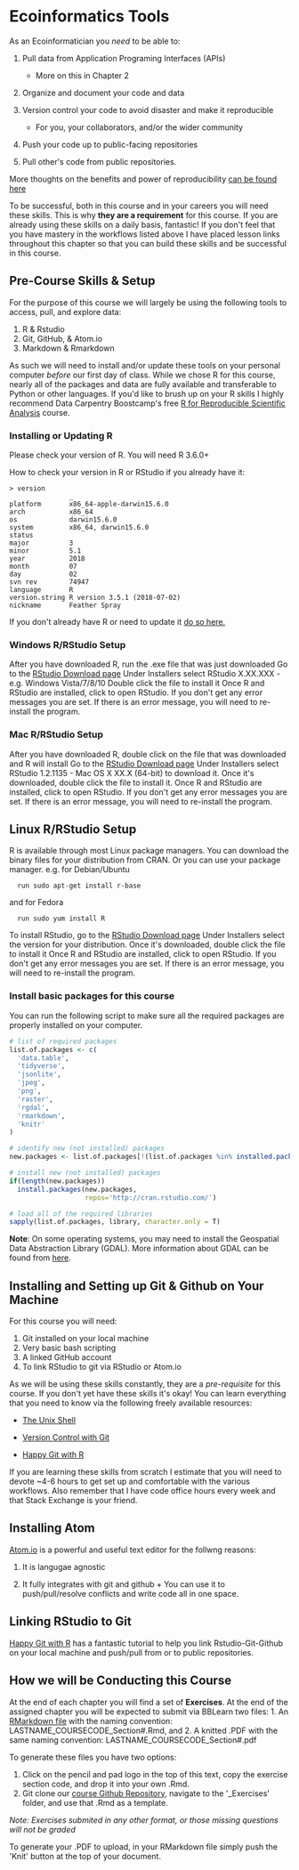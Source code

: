 # Ecoinformatics Tools

As an Ecoinformatician you *need* to be able to:

1. Pull data from Application Programing Interfaces (APIs)
    + More on this in Chapter 2
2. Organize and document your code and data

3. Version control your code to avoid disaster and make it reproducible
    + For you, your collaborators, and/or the wider community
4. Push your code up to public-facing repositories

5. Pull other's code from public repositories.

More thoughts on the benefits and power of reproducibility [can be found here](https://github.com/katharynduffy/ECOSS_reproducible_science)

To be successful, both in this course and in your careers you will need these skills.  This is why **they are a requirement** for this course.  If you are already using these skills on a daily basis, fantastic!  If you don't feel that you have mastery in the workflows listed above I have placed lesson links throughout this chapter so that you can build these skills and be successful in this course.

## Pre-Course Skills & Setup

For the purpose of this course we will largely be using the following tools to access, pull, and explore data:

1. R & Rstudio
2. Git, GitHub, & Atom.io
3. Markdown & Rmarkdown

As such we will need to install and/or update these tools on your personal computer *before* our first day of class.  While we chose R for this course, nearly all of the packages and data are fully available and transferable to Python or other languages.  If you'd like to brush up on your R skills I highly recommend Data Carpentry Boostcamp's free [R for Reproducible Scientific Analysis](http://swcarpentry.github.io/r-novice-gapminder) course.

### Installing or Updating R
Please check your version of R.  You will need R 3.6.0+

How to check your version in R or RStudio if you already have it:
```
> version
               _                           
platform       x86_64-apple-darwin15.6.0   
arch           x86_64                      
os             darwin15.6.0                
system         x86_64, darwin15.6.0        
status                                     
major          3                           
minor          5.1                         
year           2018                        
month          07                          
day            02                          
svn rev        74947                       
language       R                           
version.string R version 3.5.1 (2018-07-02)
nickname       Feather Spray  
```
If you don't already have R or need to update it [do so here.](https://cran.rstudio.com/)


### Windows R/RStudio Setup
After you have downloaded R, run the .exe file that was just downloaded
Go to the [RStudio Download page](https://www.rstudio.com/products/rstudio/download/#download)
Under Installers select RStudio X.XX.XXX - e.g. Windows Vista/7/8/10
Double click the file to install it
Once R and RStudio are installed, click to open RStudio. If you don't get any error messages you are set. If there is an error message, you will need to re-install the program.

### Mac R/RStudio Setup

After you have downloaded R, double click on the file that was downloaded and R will install
Go to the [RStudio Download page](https://www.rstudio.com/products/rstudio/download/#download)
Under Installers select RStudio 1.2.1135 - Mac OS X XX.X (64-bit) to download it.
Once it's downloaded, double click the file to install it.
Once R and RStudio are installed, click to open RStudio. If you don't get any error messages you are set. If there is an error message, you will need to re-install the program.

## Linux R/RStudio Setup
R is available through most Linux package managers. You can download the binary files for your distribution from CRAN. Or you can use your package manager.
e.g. for Debian/Ubuntu
```
  run sudo apt-get install r-base
```
and for Fedora
```
  run sudo yum install R
```

To install RStudio, go to the [RStudio Download page](https://www.rstudio.com/products/rstudio/download/#download)
Under Installers select the version for your distribution.
Once it's downloaded, double click the file to install it
Once R and RStudio are installed, click to open RStudio. If you don't get any error messages you are set. If there is an error message, you will need to re-install the program.

### Install basic packages for this course
You can run the following script to make sure all the required packages are properly installed on your computer.



```r
# list of required packages
list.of.packages <- c(
  'data.table',
  'tidyverse',
  'jsonlite',
  'jpeg',
  'png',
  'raster',
  'rgdal',
  'rmarkdown', 
  'knitr'
)

# identify new (not installed) packages
new.packages <- list.of.packages[!(list.of.packages %in% installed.packages()[,"Package"])]

# install new (not installed) packages
if(length(new.packages)) 
  install.packages(new.packages, 
                   repos='http://cran.rstudio.com/')

# load all of the required libraries
sapply(list.of.packages, library, character.only = T)
```

**Note**: On some operating systems, you may need to install the Geospatial Data Abstraction Library (GDAL). More information about GDAL can be found from [here](https://trac.osgeo.org/gdal/wiki/DownloadingGdalBinaries).

## Installing and Setting up Git & Github on Your Machine

For this course you will need:
1. Git installed on your local machine
2. Very basic bash scripting
3. A linked GitHub account
4. To link RStudio to git via RStudio or Atom.io

As we will be using these skills constantly, they are a *pre-requisite* for this course.  If you don't yet have these skills it's okay!  You can learn everything that you need to know via the following freely available resources:

* [The Unix Shell](http://swcarpentry.github.io/shell-novice)

* [Version Control with Git](http://swcarpentry.github.io/git-novice)

* [Happy Git with R](https://happygitwithr.com/)

If you are learning these skills from scratch I estimate that you will need to devote ~4-6 hours to get set up and comfortable with the various workflows.  Also remember that I have code office hours every week and that Stack Exchange is your friend.

## Installing Atom

[Atom.io](https://atom.io/) is a powerful and useful text editor for the follwng reasons:

  1. It is langugae agnostic

  2. It fully integrates with git and github
    + You can use it to push/pull/resolve conflicts and write code all in one space.
  
## Linking RStudio to Git

[Happy Git with R](https://happygitwithr.com/rstudio-git-github.html) has a fantastic tutorial to help you link Rstudio-Git-Github on your local machine and push/pull from or to public repositories.




## How we will be Conducting this Course

At the end of each chapter you will find a set of **Exercises**.  At the end of the assigned chapter you will be expected to submit via BBLearn two files:
    1. An [RMarkdown file](https://rstudio.com/wp-content/uploads/2015/02/rmarkdown-cheatsheet.pdf) with the naming convention:
      LASTNAME_COURSECODE_Section#.Rmd,  and 
    2. A knitted .PDF with the same naming convention:
      LASTNAME_COURSECODE_Section#.pdf
  
To generate these files you have two options:

1. Click on the pencil and pad logo in the top of this text, copy the exercise section code, and drop it into your own .Rmd.
2. Git clone our [course Github Repository](https://github.com/katharynduffy/katharynduffy.github.io), navigate to the '_Exercises' folder, and use that .Rmd as a template.

*Note: Exercises submited in any other format, or those missing questions will not be graded*

To generate your .PDF to upload, in your RMarkdown file simply push the 'Knit' button at the top of your document.

